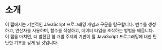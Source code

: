# 소개

이 랩에서는 기본적인 JavaScript 프로그래밍 개념과 구문을 탐구합니다. 변수를 생성하고, 연산자를 사용하며, 함수를 작성하고, 데이터 타입을 조작하는 방법을 배웁니다. 이 랩을 마치면, 더 발전된 웹 개발 주제의 기반이 될 JavaScript 프로그래밍에 대한 탄탄한 기초를 갖게 될 것입니다.
